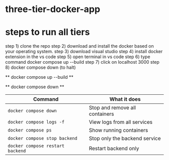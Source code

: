 # three-tier-docker-app
# steps to run all tiers
step 1) clone the repo
step 2) download and install the docker based on your operating system.
step 3) download visual studio 
step 4) install docker extension in the vs code
step 5) open terminal in vs code
step 6) type command docker compose up --build 
step 7) click on localhost 3000 
step 8) docker compose down (to halt)

** docker compose up --build **

** docker compose down **

| Command                          | What it does                   |
| -------------------------------- | ------------------------------ |
| `docker compose down`            | Stop and remove all containers |
| `docker compose logs -f`         | View logs from all services    |
| `docker compose ps`              | Show running containers        |
| `docker compose stop backend`    | Stop only the backend service  |
| `docker compose restart backend` | Restart backend only           |

